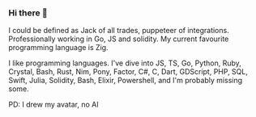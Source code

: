 ### Hi there 👋

I could be defined as Jack of all trades, puppeteer of integrations.
Professionally working in Go, JS and solidity. My current favourite programming language is Zig.

I like programming languages. I've dive into JS, TS, Go, Python, Ruby, Crystal, Bash, Rust, Nim, Pony, Factor, C#, C, Dart, GDScript, PHP, SQL, Swift, Julia, Solidity, Bash, Elixir, Powershell, and I'm probably missing some.


PD: I drew my avatar, no AI
